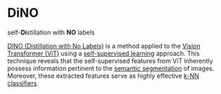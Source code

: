# DiNO
self-**Di**stillation with **NO** labels

[DINO (Distillation with No Labels)](./CONCEPTS.md/#DINO) is a method applied to the [Vision Transformer (ViT)](./CONCEPTS.md/#VIT) using a [self-supervised learning](./CONCEPTS.md/#SSL) approach. This technique reveals that the self-supervised features from ViT inherently possess information pertinent to the [semantic segmentation](./CONCEPTS.md/#seg) of images. Moreover, these extracted features serve as highly effective [k-NN classifiers](./CONCEPTS.md/#KNN).

